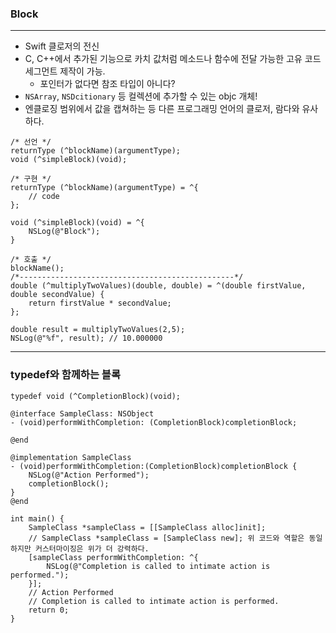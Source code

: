 ### Block
---

- Swift 클로저의 전신
- C, C++에서 추가된 기능으로 카치 값처럼 메소드나 함수에 전달 가능한 고유 코드 세그먼트 제작이 가능.
    + 포인터가 없다면 참조 타입이 아니다?
- `NSArray`, `NSDcitionary` 등 컬렉션에 추가할 수 있는 objc 개체!
- 엔클로징 범위에서 값을 캡쳐하는 등 다른 프로그래밍 언어의 클로저, 람다와 유사하다.
```objc
/* 선언 */
returnType (^blockName)(argumentType);
void (^simpleBlock)(void);

/* 구현 */
returnType (^blockName)(argumentType) = ^{
    // code
};

void (^simpleBlock)(void) = ^{
    NSLog(@"Block");
}

/* 호출 */
blockName();
/*------------------------------------------------*/
double (^multiplyTwoValues)(double, double) = ^(double firstValue, double secondValue) {
    return firstValue * secondValue;
};

double result = multiplyTwoValues(2,5);
NSLog(@"%f", result); // 10.000000

```
---
### typedef와 함께하는 블록
```objc
typedef void (^CompletionBlock)(void);

@interface SampleClass: NSObject 
- (void)performWithCompletion: (CompletionBlock)completionBlock;

@end

@implementation SampleClass 
- (void)performWithCompletion:(CompletionBlock)completionBlock {
    NSLog(@"Action Performed");
    completionBlock();
} 
@end

int main() {
    SampleClass *sampleClass = [[SampleClass alloc]init];
    // SampleClass *sampleClass = [SampleClass new]; 위 코드와 역할은 동일하지만 커스터마이징은 위가 더 강력하다.
    [sampleClass performWithCompletion: ^{
        NSLog(@"Completion is called to intimate action is performed.");
    }];
    // Action Performed
    // Completion is called to intimate action is performed.
    return 0;
}

```